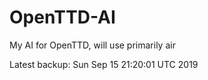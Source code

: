 # OpenTTD-AI
My AI for OpenTTD, will use primarily air

Latest backup: Sun Sep 15 21:20:01 UTC 2019
